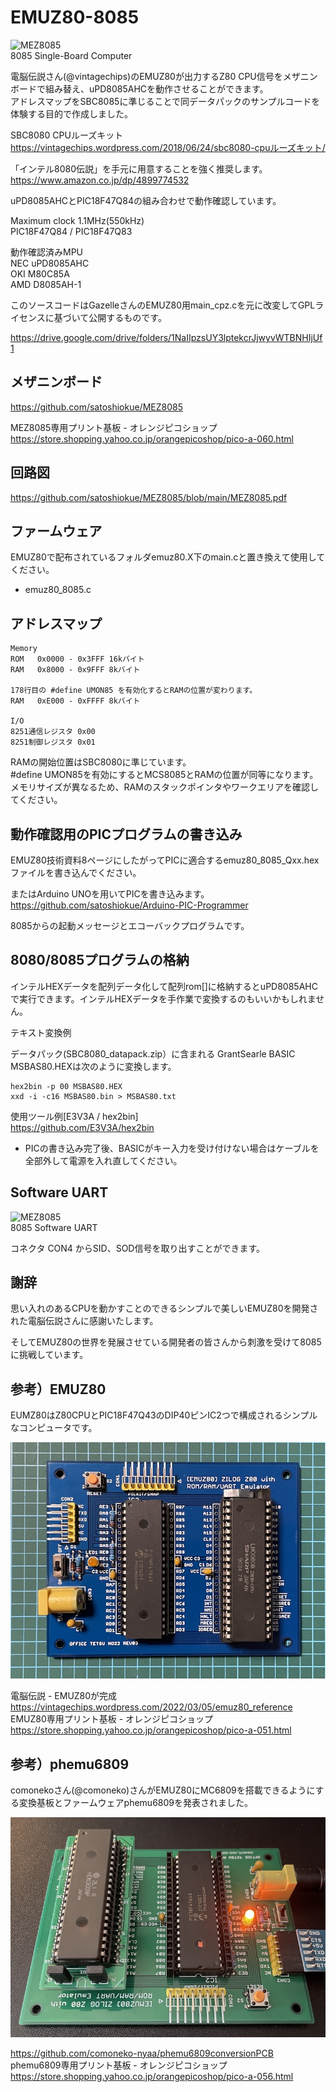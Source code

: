 # EMUZ80-8085

![MEZ8085](https://github.com/satoshiokue/EMUZ80-8085/blob/main/imgs/IMG_8085_proto1.jpeg)  
8085 Single-Board Computer

電脳伝説さん(@vintagechips)のEMUZ80が出力するZ80 CPU信号をメザニンボードで組み替え、uPD8085AHCを動作させることができます。  
アドレスマップをSBC8085に準じることで同データパックのサンプルコードを体験する目的で作成しました。  

SBC8080 CPUルーズキット    
https://vintagechips.wordpress.com/2018/06/24/sbc8080-cpuルーズキット/

「インテル8080伝説」を手元に用意することを強く推奨します。  
https://www.amazon.co.jp/dp/4899774532

uPD8085AHCとPIC18F47Q84の組み合わせで動作確認しています。  

Maximum clock 1.1MHz(550kHz)  
PIC18F47Q84 / PIC18F47Q83  


動作確認済みMPU  
NEC uPD8085AHC  
OKI M80C85A  
AMD D8085AH-1  

このソースコードはGazelleさんのEMUZ80用main_cpz.cを元に改変してGPLライセンスに基づいて公開するものです。

https://drive.google.com/drive/folders/1NaIIpzsUY3lptekcrJjwyvWTBNHIjUf1

## メザニンボード
https://github.com/satoshiokue/MEZ8085  

MEZ8085専用プリント基板 - オレンジピコショップ  
https://store.shopping.yahoo.co.jp/orangepicoshop/pico-a-060.html

## 回路図
https://github.com/satoshiokue/MEZ8085/blob/main/MEZ8085.pdf

## ファームウェア

EMUZ80で配布されているフォルダemuz80.X下のmain.cと置き換えて使用してください。
* emuz80_8085.c

## アドレスマップ
```
Memory
ROM   0x0000 - 0x3FFF 16kバイト
RAM   0x8000 - 0x9FFF 8kバイト

178行目の #define UMON85 を有効化するとRAMの位置が変わります。
RAM   0xE000 - 0xFFFF 8kバイト

I/O
8251通信レジスタ 0x00
8251制御レジスタ 0x01
```
RAMの開始位置はSBC8080に準じています。  
#define UMON85を有効にするとMCS8085とRAMの位置が同等になります。
メモリサイズが異なるため、RAMのスタックポインタやワークエリアを確認してください。

## 動作確認用のPICプログラムの書き込み
EMUZ80技術資料8ページにしたがってPICに適合するemuz80_8085_Qxx.hexファイルを書き込んでください。  

またはArduino UNOを用いてPICを書き込みます。  
https://github.com/satoshiokue/Arduino-PIC-Programmer

8085からの起動メッセージとエコーバックプログラムです。

## 8080/8085プログラムの格納
インテルHEXデータを配列データ化して配列rom[]に格納するとuPD8085AHCで実行できます。インテルHEXデータを手作業で変換するのもいいかもしれません。

テキスト変換例  

データパック(SBC8080_datapack.zip）に含まれる GrantSearle BASIC MSBAS80.HEXは次のように変換します。
```
hex2bin -p 00 MSBAS80.HEX
xxd -i -c16 MSBAS80.bin > MSBAS80.txt
```

使用ツール例[E3V3A / hex2bin]  
https://github.com/E3V3A/hex2bin

* PICの書き込み完了後、BASICがキー入力を受け付けない場合はケーブルを全部外して電源を入れ直してください。

## Software UART
![MEZ8085](https://github.com/satoshiokue/EMUZ80-8085/blob/main/imgs/IMG_8085_proto2.jpeg)  
8085 Software UART  

コネクタ CON4 からSID、SOD信号を取り出すことができます。


## 謝辞
思い入れのあるCPUを動かすことのできるシンプルで美しいEMUZ80を開発された電脳伝説さんに感謝いたします。

そしてEMUZ80の世界を発展させている開発者の皆さんから刺激を受けて8085に挑戦しています。

## 参考）EMUZ80
EUMZ80はZ80CPUとPIC18F47Q43のDIP40ピンIC2つで構成されるシンプルなコンピュータです。

![EMUZ80](https://github.com/satoshiokue/EMUZ80-6502/blob/main/imgs/IMG_Z80.jpeg)

電脳伝説 - EMUZ80が完成  
https://vintagechips.wordpress.com/2022/03/05/emuz80_reference  
EMUZ80専用プリント基板 - オレンジピコショップ  
https://store.shopping.yahoo.co.jp/orangepicoshop/pico-a-051.html

## 参考）phemu6809
comonekoさん(@comoneko)さんがEMUZ80にMC6809を搭載できるようにする変換基板とファームウェアphemu6809を発表されました。

![phemu6809](https://github.com/satoshiokue/EMUZ80-6502/blob/main/imgs/IMG_6809.jpeg)

https://github.com/comoneko-nyaa/phemu6809conversionPCB  
phemu6809専用プリント基板 - オレンジピコショップ  
https://store.shopping.yahoo.co.jp/orangepicoshop/pico-a-056.html
